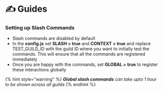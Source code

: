 # ✍ Guides

### Setting up Slash Commands

* Slash commands are disabled by default
* In the **config.js** set **SLASH = true** and **CONTEXT = true** and replace TEST\_GUILD\_ID with the guild ID where you want to initially test the commands. This will ensure that all the commands are registered immediately
* Once you are happy with the commands, set **GLOBAL = true** to register these interactions globally

{% hint style="warning" %}
_**Global slash commands** can take upto 1 hour to be shown across all guilds_
{% endhint %}
